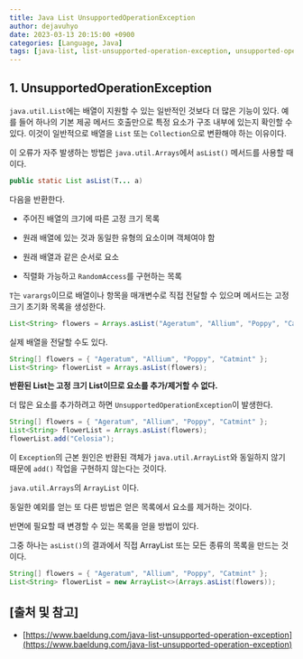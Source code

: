 ```yaml
---
title: Java List UnsupportedOperationException
author: dejavuhyo
date: 2023-03-13 20:15:00 +0900
categories: [Language, Java]
tags: [java-list, list-unsupported-operation-exception, unsupported-operation-exception, 자바-리스트, 리스트-unsupported-operation-exception]
---
```


## 1. UnsupportedOperationException
`java.util.List`에는 배열이 지원할 수 있는 일반적인 것보다 더 많은 기능이 있다. 예를 들어 하나의 기본 제공 메서드 호출만으로 특정 요소가 구조 내부에 있는지 확인할 수 있다. 이것이 일반적으로 배열을 `List` 또는 `Collection`으로 변환해야 하는 이유이다.

이 오류가 자주 발생하는 방법은 `java.util.Arrays`에서 `asList()` 메서드를 사용할 때이다.

```java
public static List asList(T... a)
```

다음을 반환한다.

* 주어진 배열의 크기에 따른 고정 크기 목록

* 원래 배열에 있는 것과 동일한 유형의 요소이며 객체여야 함

* 원래 배열과 같은 순서로 요소

* 직렬화 가능하고 `RandomAccess`를 구현하는 목록

`T`는 `varargs`이므로 배열이나 항목을 매개변수로 직접 전달할 수 있으며 메서드는 고정 크기 초기화 목록을 생성한다.

```java
List<String> flowers = Arrays.asList("Ageratum", "Allium", "Poppy", "Catmint");
```

실제 배열을 전달할 수도 있다.

```java
String[] flowers = { "Ageratum", "Allium", "Poppy", "Catmint" };
List<String> flowerList = Arrays.asList(flowers);
```

**반환된 List는 고정 크기 List이므로 요소를 추가/제거할 수 없다.**

더 많은 요소를 추가하려고 하면 `UnsupportedOperationException`이 발생한다.

```java
String[] flowers = { "Ageratum", "Allium", "Poppy", "Catmint" }; 
List<String> flowerList = Arrays.asList(flowers); 
flowerList.add("Celosia");
```

이 `Exception`의 근본 원인은 반환된 객체가 `java.util.ArrayList`와 동일하지 않기 때문에 `add()` 작업을 구현하지 않는다는 것이다.

`java.util.Arrays`의 `ArrayList` 이다.

동일한 예외를 얻는 또 다른 방법은 얻은 목록에서 요소를 제거하는 것이다.

반면에 필요할 때 변경할 수 있는 목록을 얻을 방법이 있다.

그중 하나는 `asList()`의 결과에서 직접 ArrayList 또는 모든 종류의 목록을 만드는 것이다.

```java
String[] flowers = { "Ageratum", "Allium", "Poppy", "Catmint" }; 
List<String> flowerList = new ArrayList<>(Arrays.asList(flowers));
```

## [출처 및 참고]
* [https://www.baeldung.com/java-list-unsupported-operation-exception](https://www.baeldung.com/java-list-unsupported-operation-exception)
